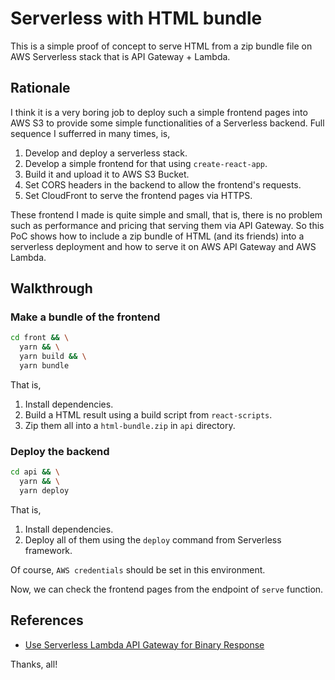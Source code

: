 # Serverless with HTML bundle

This is a simple proof of concept to serve HTML from a zip bundle file on AWS Serverless stack that is API Gateway + Lambda.

## Rationale

I think it is a very boring job to deploy such a simple frontend pages into AWS S3 to provide some simple functionalities of a Serverless backend. Full sequence I sufferred in many times, is,

1. Develop and deploy a serverless stack.
2. Develop a simple frontend for that using `create-react-app`.
3. Build it and upload it to AWS S3 Bucket.
4. Set CORS headers in the backend to allow the frontend's requests.
5. Set CloudFront to serve the frontend pages via HTTPS.

These frontend I made is quite simple and small, that is, there is no problem such as performance and pricing that serving them via API Gateway. So this PoC shows how to include a zip bundle of HTML (and its friends) into a serverless deployment and how to serve it on AWS API Gateway and AWS Lambda.

## Walkthrough

### Make a bundle of the frontend

```bash
cd front && \
  yarn && \
  yarn build && \
  yarn bundle
```

That is,

1. Install dependencies.
2. Build a HTML result using a build script from `react-scripts`.
3. Zip them all into a `html-bundle.zip` in `api` directory.

### Deploy the backend

```bash
cd api && \
  yarn && \
  yarn deploy
```

That is,

1. Install dependencies.
2. Deploy all of them using the `deploy` command from Serverless framework.

Of course, `AWS credentials` should be set in this environment.

Now, we can check the frontend pages from the endpoint of `serve` function.

## References

- [Use Serverless Lambda API Gateway for Binary Response](https://theleakycauldronblog.com/blog/use-serverless-lambda-api-gateway-for-binary-response/)

Thanks, all!


